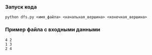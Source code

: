 ### Запуск кода

```shell
python dfs.py <имя_файла> <начальная_вершина> <конечная_вершина>
```

### Пример файла с входными данными

```text
4 2
1 3
2 4
```
